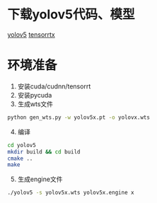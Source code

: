 

# 下载yolov5代码、模型
[yolov5](https://github.com/ultralytics/yolov5)
[tensorrtx](https://github.com/wang-xinyu/tensorrtx)


# 环境准备
1. 安装cuda/cudnn/tensorrt
2. 安装pycuda
3. 生成wts文件
```bash
python gen_wts.py -w yolov5x.pt -o yolovx.wts
```

4. 编译
```bash
cd yolov5
mkdir build && cd build
cmake ..
make
```

5. 生成engine文件
```bash
./yolov5 -s yolov5x.wts yolov5x.engine x
```












